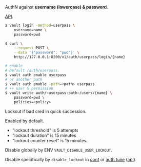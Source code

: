 AuthN against **username (lowercase) & password**.

[API](https://developer.hashicorp.com/vault/api-docs/auth/userpass).

```bash
$ vault login -method=userpass \
    username=name \
    password=pwd
    
$ curl \
    --request POST \
    --data '{"password": "pwd"}' \
    http://127.0.0.1:8200/v1/auth/userpass/login/{name}
```

```bash
# enable
# Default /auth/userpass.
$ vault auth enable userpass
# or another path
$ vault auth enable -path=<path> userpass
# ++ user & permission
$ vault write auth/<userpass:path>/users/{name} \
    password=pwd \
    policies=<policy>
```

Lockout if bad cred in quick succession.

Enabled by default.

- "lockout threshold" is 5 attempts
- "lockout duration" is 15 minutes
- "lockout counter reset" is 15 minutes.

Disable globally by ENV `VAULT_DISABLE_USER_LOCKOUT`.

Disable specifically by `disable_lockout` in [conf](https://developer.hashicorp.com/vault/docs/configuration/user-lockout#user_lockout-stanza) or [auth tune](https://developer.hashicorp.com/vault/docs/commands/auth/tune) ([api](https://developer.hashicorp.com/vault/api-docs/system/auth#tune-auth-method)).